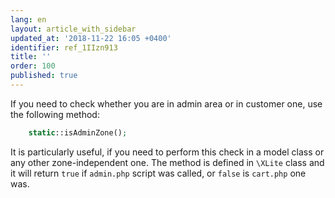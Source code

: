 ```yaml
---
lang: en
layout: article_with_sidebar
updated_at: '2018-11-22 16:05 +0400'
identifier: ref_1IIzn913
title: ''
order: 100
published: true
---
```

If you need to check whether you are in admin area or in customer one, use the following method:

```php
	static::isAdminZone();
```

It is particularly useful, if you need to perform this check in a model class or any other zone-independent one. The method is defined in `\XLite` class and it will return `true` if `admin.php` script was called, or `false` is `cart.php` one was.
